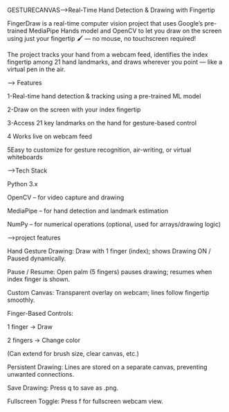 GESTURECANVAS-->Real-Time Hand Detection & Drawing with Fingertip

FingerDraw is a real-time computer vision project that uses Google’s pre-trained MediaPipe Hands model and OpenCV to let you draw on the screen using just your fingertip 🖌️ — no mouse, no touchscreen required!

The project tracks your hand from a webcam feed, identifies the index fingertip among 21 hand landmarks, and draws wherever you point — like a virtual pen in the air.

--> Features

1-Real-time hand detection & tracking using a pre-trained ML model

2-Draw on the screen with your index fingertip

3-Access 21 key landmarks on the hand for gesture-based control

4 Works live on webcam feed
 
5Easy to customize for gesture recognition, air-writing, or virtual whiteboards
 

-->Tech Stack

Python 3.x

OpenCV – for video capture and drawing

MediaPipe – for hand detection and landmark estimation

NumPy – for numerical operations (optional, used for arrays/drawing logic)

-->project features

Hand Gesture Drawing: Draw with 1 finger (index); shows Drawing ON / Paused dynamically.

Pause / Resume: Open palm (5 fingers) pauses drawing; resumes when index finger is shown.

Custom Canvas: Transparent overlay on webcam; lines follow fingertip smoothly.

Finger-Based Controls:

1 finger → Draw

2 fingers → Change color

(Can extend for brush size, clear canvas, etc.)

Persistent Drawing: Lines are stored on a separate canvas, preventing unwanted connections.

Save Drawing: Press q to save as .png.

Fullscreen Toggle: Press f for fullscreen webcam view.